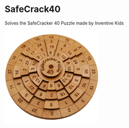 # SafeCrack40
Solves the SafeCracker 40 Puzzle made by Inventive Kids

<img src="safecracker40.png" alt="SafeCracker 40 Puzzle" widt="300" height="300">

